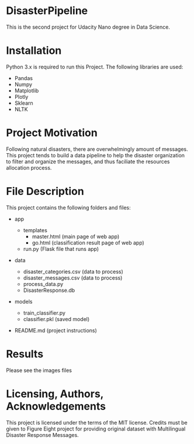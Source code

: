 # DisasterPipeline
This is the second project for Udacity Nano degree in Data Science.
# Installation
Python 3.x is required to run this Project. The following libraries are used:
* Pandas
* Numpy
* Matplotlib
* Plotly
* Sklearn
* NLTK

# Project Motivation
Following natural disasters, there are overwhelmingly amount of messages. This project tends to build a data pipeline to help the disaster organization to filter and organize the messages, and thus faciliate the resources allocation process. 

# File Description
This project contains the following folders and files:
* app
   * templates
      * master.html (main page of web app)
      * go.html (classification result page of web app)
   * run.py (Flask file that runs app)
* data
   * disaster_categories.csv (data to process)
   * disaster_messages.csv (data to process)
   * process_data.py
   * DisasterResponse.db

* models
   * train_classifier.py
   * classifier.pkl (saved model)

* README.md (project instructions)

# Results
Please see the images files

# Licensing, Authors, Acknowledgements
This project is licensed under the terms of the MIT license. Credits must be given to Figure Eight project for providing original dataset with Multilingual Disaster Response Messages.
